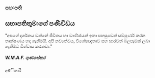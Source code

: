 <div class="container vision">
    <h3 class="mb-4 text-center">සභාපති</h3>
      <div class="row content-section">
            <div class="container w-100 chairman-section text-center py-5">
                <div class="row justify-content-center">
                    <div class="col-lg-8">
                    <i class="bi bi-quote quote-icon"></i>
                    <h2 class="mt-3">සභාපතිතුමාගේ පණිවිඩය</h2>
                    <p class="chairman-text mt-3">
                        "අපගේ දර්ශනය වන්නේ ජීවිතය හා වාණිජයන් ඉතා පහසුවෙන් සම්පූර්ණ කරන තාක්ෂණය හදා ගැනීමයි. අපි නව්‍යත්වය, විශේෂඥතාව සහ සාරවත් බලපෑමක් ලබා ගැනීමට විශ්වාස කරනවා."
                    </p>
                    <h5 class="mt-4">W.M.A.F. ගුණසේකර</h5>
                    <p class="text-muted">අधිකාරි</p>
                    </div>
                </div>
            </div>
    </div>
